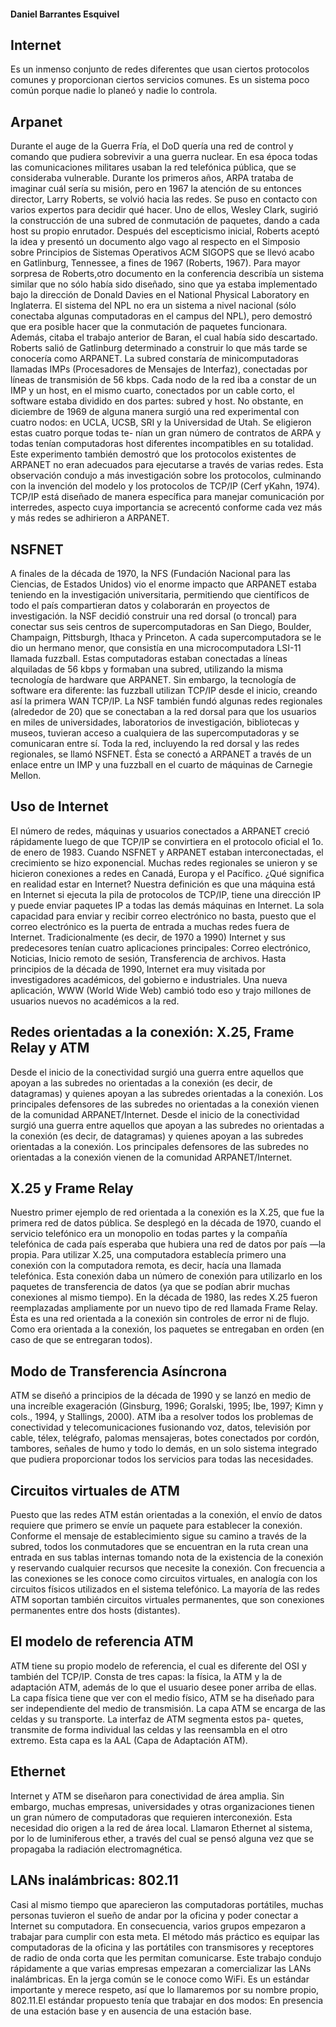 #### Daniel Barrantes Esquivel
## Internet

Es un inmenso conjunto de redes diferentes que usan ciertos protocolos comunes y proporcionan ciertos servicios comunes. Es un sistema poco común porque
nadie lo planeó y nadie lo controla.

## Arpanet

Durante el auge de la Guerra Fría, el DoD quería una red de control y comando que pudiera sobrevivir a una guerra nuclear. En esa época todas las comunicaciones militares usaban la red telefónica pública, que se consideraba vulnerable. 
Durante los primeros años, ARPA trataba de imaginar cuál sería su misión, pero en 1967 la atención de su entonces director, Larry Roberts, se volvió hacia las redes. Se puso en contacto con varios expertos para decidir qué hacer. Uno de ellos, Wesley Clark, sugirió la construcción de una subred de conmutación de paquetes, dando a cada host su propio enrutador. Después del escepticismo inicial, Roberts aceptó la idea y presentó un documento algo vago al respecto en el Simposio sobre Principios de Sistemas Operativos ACM SIGOPS que se llevó acabo en Gatlinburg, Tennessee, a fines de 1967 (Roberts, 1967). Para mayor sorpresa de Roberts,otro documento en la conferencia describía un sistema similar que no sólo había sido diseñado, sino que ya estaba implementado bajo la dirección de Donald Davies en el National Physical Laboratory en Inglaterra. El sistema del NPL no era un sistema a nivel nacional (sólo conectaba
algunas computadoras en el campus del NPL), pero demostró que era posible hacer que la conmutación de paquetes funcionara. Además, citaba el trabajo anterior de Baran, el cual había sido descartado. Roberts salió de Gatlinburg determinado a construir lo que más tarde se conocería como ARPANET.
La subred constaría de minicomputadoras llamadas IMPs (Procesadores de Mensajes de Interfaz), conectadas por líneas de transmisión de 56 kbps. Cada nodo de la red iba a constar de un IMP y un host, en el mismo cuarto, conectados por un cable corto, el software estaba dividido en dos partes: subred y host.
No obstante, en diciembre de 1969 de alguna manera surgió una red experimental con cuatro nodos: en UCLA, UCSB, SRI y la Universidad de Utah. Se eligieron estas cuatro porque todas te-
nían un gran número de contratos de ARPA y todas tenían computadoras host diferentes incompatibles en su totalidad. Este experimento también demostró que los protocolos existentes de ARPANET no eran adecuados para ejecutarse a través de varias redes. Esta observación condujo a más investigación sobre los protocolos, culminando con la invención del modelo y los protocolos de TCP/IP (Cerf yKahn, 1974). TCP/IP está diseñado de manera específica para manejar comunicación por interredes, aspecto cuya importancia se acrecentó conforme cada vez más y más redes se adhirieron a
ARPANET.

## NSFNET

A finales de la década de 1970, la NFS (Fundación Nacional para las Ciencias, de Estados
Unidos) vio el enorme impacto que ARPANET estaba teniendo en la investigación universitaria, permitiendo que científicos de todo el país compartieran datos y colaborarán en proyectos de investigación. la NSF decidió construir una red dorsal (o troncal)
para conectar sus seis centros de supercomputadoras en San Diego, Boulder, Champaign, Pittsburgh, Ithaca y Princeton. A cada supercomputadora se le dio un hermano menor, que consistía en una microcomputadora LSI-11 llamada fuzzball. Estas computadoras estaban conectadas a líneas alquiladas de 56 kbps y formaban una subred, utilizando la misma tecnología de hardware que ARPANET. Sin embargo, la tecnología de software era diferente: las fuzzball utilizan TCP/IP desde el inicio, creando así la primera WAN TCP/IP.
La NSF también fundó algunas redes regionales (alrededor de 20) que se conectaban a la red dorsal para que los usuarios en miles de universidades, laboratorios de investigación, bibliotecas y museos, tuvieran acceso a cualquiera de las supercomputadoras y se comunicaran entre sí. Toda la red, incluyendo la red dorsal y las redes regionales, se llamó NSFNET. Ésta se conectó a ARPANET a través de un enlace entre un IMP y una fuzzball en el cuarto de máquinas de Carnegie Mellon.

## Uso de Internet
El número de redes, máquinas y usuarios conectados a ARPANET creció rápidamente luego de que TCP/IP se convirtiera en el protocolo oficial el 1o. de enero de 1983. Cuando NSFNET y ARPANET estaban interconectadas, el crecimiento se hizo exponencial. Muchas redes regionales se unieron y se hicieron conexiones a redes en Canadá, Europa y el Pacífico. ¿Qué significa en realidad estar en Internet? Nuestra definición es que una máquina está en Internet si ejecuta la pila de protocolos de TCP/IP, tiene una dirección IP y puede enviar paquetes IP a todas las demás máquinas en Internet. La sola capacidad para enviar y recibir correo electrónico no basta, puesto que el correo electrónico es la puerta de entrada a muchas redes fuera de Internet.
Tradicionalmente (es decir, de 1970 a 1990) Internet y sus predecesores tenían cuatro aplicaciones principales: Correo electrónico, Noticias, Inicio remoto de sesión, Transferencia de archivos. Hasta principios de la década de 1990, Internet era muy visitada por investigadores académicos, del gobierno e industriales. Una nueva aplicación, WWW (World Wide Web) cambió todo eso y trajo millones de usuarios nuevos no académicos a la red.



## Redes orientadas a la conexión: X.25, Frame Relay y ATM

Desde el inicio de la conectividad surgió una guerra entre aquellos que apoyan a las subredes no orientadas a la conexión (es decir, de datagramas) y quienes apoyan a las subredes orientadas a la conexión. Los principales defensores de las subredes no orientadas a la conexión vienen de la comunidad ARPANET/Internet. Desde el inicio de la conectividad surgió una guerra entre aquellos que apoyan a las subredes
no orientadas a la conexión (es decir, de datagramas) y quienes apoyan a las subredes orientadas a la conexión. Los principales defensores de las subredes no orientadas a la conexión vienen de la comunidad ARPANET/Internet.

## X.25 y Frame Relay
Nuestro primer ejemplo de red orientada a la conexión es la X.25, que fue la primera red de
datos pública. Se desplegó en la década de 1970, cuando el servicio telefónico era un monopolio en todas partes y la compañía telefónica de cada país esperaba que hubiera una red de datos por país —la propia. Para utilizar X.25, una computadora establecía primero una conexión con la computadora remota, es decir, hacía una llamada telefónica. Esta conexión daba un número de conexión para utilizarlo en los paquetes de transferencia de datos (ya que se podían abrir muchas conexiones al mismo tiempo). En la década de 1980, las redes X.25 fueron reemplazadas ampliamente por un nuevo tipo de
red llamada Frame Relay. Ésta es una red orientada a la conexión sin controles de error ni de flujo. Como era orientada a la conexión, los paquetes se entregaban en orden (en caso de que se entregaran todos).


## Modo de Transferencia Asíncrona

ATM se diseñó a principios de la década de 1990 y se lanzó en medio de una increíble exageración (Ginsburg, 1996; Goralski, 1995; Ibe, 1997; Kimn y cols., 1994, y Stallings, 2000). ATM iba a resolver todos los problemas de conectividad y telecomunicaciones fusionando voz, datos, televisión por cable, télex, telégrafo, palomas mensajeras, botes conectados por cordón, tambores, señales de humo y todo lo demás, en un solo sistema integrado que pudiera proporcionar todos los servicios para todas las necesidades.

## Circuitos virtuales de ATM
Puesto que las redes ATM están orientadas a la conexión, el envío de datos requiere que primero se envíe un paquete para establecer la conexión. Conforme el mensaje de establecimiento sigue su camino a través de la subred, todos los conmutadores que se encuentran en la ruta crean una entrada en sus tablas internas tomando nota de la existencia de la conexión y reservando cualquier recursos que necesite la conexión.
Con frecuencia a las conexiones se les conoce como circuitos virtuales, en analogía con los circuitos físicos utilizados en el sistema telefónico. La mayoría de las redes ATM soportan también circuitos virtuales permanentes, que son conexiones permanentes entre dos hosts (distantes).

## El modelo de referencia ATM
ATM tiene su propio modelo de referencia, el cual es diferente del OSI y también del TCP/IP. Consta de tres capas: la física, la ATM y la de adaptación ATM, además de lo que el usuario desee poner arriba de ellas. La capa física tiene que ver con el medio físico, ATM se ha diseñado para ser independiente del medio de transmisión. La capa ATM se encarga de las celdas y su transporte. La interfaz de ATM segmenta estos pa-
quetes, transmite de forma individual las celdas y las reensambla en el otro extremo. Esta capa es la AAL (Capa de Adaptación ATM).


## Ethernet
Internet y ATM se diseñaron para conectividad de área amplia. Sin embargo, muchas empresas, universidades y otras organizaciones tienen un gran número de computadoras que requieren interconexión. Esta necesidad dio origen a la red de área local.
Llamaron Ethernet al sistema, por lo de luminiferous ether, a través del cual se pensó alguna vez que se propagaba la radiación electromagnética.



## LANs inalámbricas: 802.11

Casi al mismo tiempo que aparecieron las computadoras portátiles, muchas personas tuvieron el sueño de andar por la oficina y poder conectar a Internet su computadora. En consecuencia, varios grupos empezaron a trabajar para cumplir con esta meta. El método más práctico es equipar las computadoras de la oficina y las portátiles con transmisores y receptores de radio de onda corta que les permitan comunicarse. Este trabajo condujo rápidamente a que varias empresas empezaran a comercializar las LANs inalámbricas.
 En la jerga común se le conoce como WiFi. Es un estándar importante y merece respeto, así que lo llamaremos por su nombre propio, 802.11.El estándar propuesto tenía que trabajar en dos modos: En presencia de una estación base y en ausencia de una estación base.
